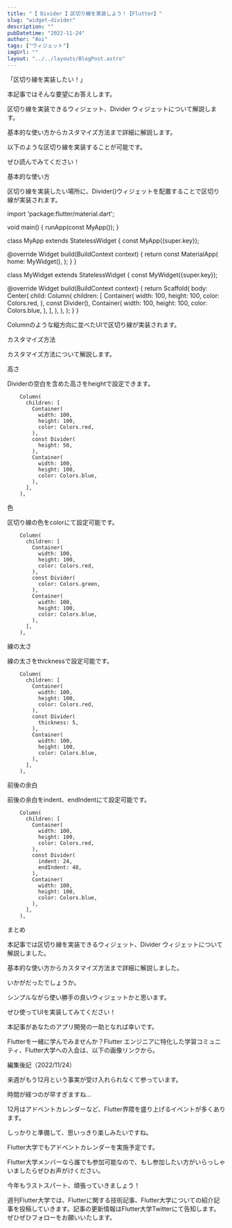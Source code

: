```yaml
---
title: "【 Divider 】区切り線を実装しよう！【Flutter】"
slug: "widget-divider"
description: ""
pubDatetime: "2022-11-24"
author: "Aoi"
tags: ["ウィジェット"]
imgUrl: ""
layout: "../../layouts/BlogPost.astro"
---
```



「区切り線を実装したい！」



本記事ではそんな要望にお答えします。



区切り線を実装できるウィジェット、Divider ウィジェットについて解説します。



基本的な使い方からカスタマイズ方法まで詳細に解説します。



以下のような区切り線を実装することが可能です。







ぜひ読んでみてください！



基本的な使い方



区切り線を実装したい場所に、Divider()ウィジェットを配置することで区切り線が実装されます。



import 'package:flutter/material.dart';

void main() {
  runApp(const MyApp());
}

class MyApp extends StatelessWidget {
  const MyApp({super.key});

  @override
  Widget build(BuildContext context) {
    return const MaterialApp(
      home: MyWidget(),
    );
  }
}

class MyWidget extends StatelessWidget {
  const MyWidget({super.key});

  @override
  Widget build(BuildContext context) {
    return Scaffold(
      body: Center(
        child: Column(
          children: [
            Container(
              width: 100,
              height: 100,
              color: Colors.red,
            ),
            const Divider(),
            Container(
              width: 100,
              height: 100,
              color: Colors.blue,
            ),
          ],
        ),
      ),
    );
  }
}





Columnのような縦方向に並べたUIで区切り線が実装されます。




カスタマイズ方法



カスタマイズ方法について解説します。



高さ



Dividerの空白を含めた高さをheightで設定できます。







        Column(
          children: [
            Container(
              width: 100,
              height: 100,
              color: Colors.red,
            ),
            const Divider(
              height: 50,
            ),
            Container(
              width: 100,
              height: 100,
              color: Colors.blue,
            ),
          ],
        ),



色



区切り線の色をcolorにて設定可能です。







        Column(
          children: [
            Container(
              width: 100,
              height: 100,
              color: Colors.red,
            ),
            const Divider(
              color: Colors.green,
            ),
            Container(
              width: 100,
              height: 100,
              color: Colors.blue,
            ),
          ],
        ),



線の太さ



線の太さをthicknessで設定可能です。







        Column(
          children: [
            Container(
              width: 100,
              height: 100,
              color: Colors.red,
            ),
            const Divider(
              thickness: 5,
            ),
            Container(
              width: 100,
              height: 100,
              color: Colors.blue,
            ),
          ],
        ),



前後の余白



前後の余白をindent、endIndentにて設定可能です。







        Column(
          children: [
            Container(
              width: 100,
              height: 100,
              color: Colors.red,
            ),
            const Divider(
              indent: 24,
              endIndent: 48,
            ),
            Container(
              width: 100,
              height: 100,
              color: Colors.blue,
            ),
          ],
        ),



まとめ



本記事では区切り線を実装できるウィジェット、Divider ウィジェットについて解説しました。



基本的な使い方からカスタマイズ方法まで詳細に解説しました。



いかがだったでしょうか。



シンプルながら使い勝手の良いウィジェットかと思います。



ぜひ使ってUIを実装してみてください！



本記事があなたのアプリ開発の一助となれば幸いです。




Flutterを一緒に学んでみませんか？Flutter エンジニアに特化した学習コミュニティ、Flutter大学への入会は、以下の画像リンクから。










編集後記（2022/11/24）




来週がもう12月という事実が受け入れられなくて参っています。



時間が経つのが早すぎますね...



12月はアドベントカレンダーなど、Flutter界隈を盛り上げるイベントが多くあります。



しっかりと準備して、思いっきり楽しみたいですね。



Flutter大学でもアドベントカレンダーを実施予定です。



Flutter大学メンバーなら誰でも参加可能なので、もし参加したい方がいらっしゃいましたらぜひお声がけください。



今年もラストスパート、頑張っていきましょう！





週刊Flutter大学では、Flutterに関する技術記事、Flutter大学についての紹介記事を投稿していきます。記事の更新情報はFlutter大学Twitterにて告知します。ぜひぜひフォローをお願いいたします。

